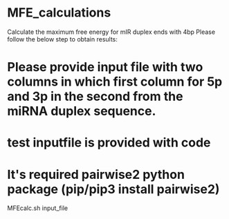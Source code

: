 # MFE_calculations
Calculate the maximum free energy for mIR duplex ends with 4bp
Please follow the below step to obtain results:

# Please provide input file with two columns in which first column for 5p and 3p in the second from the miRNA duplex sequence.
# test inputfile is provided with code
# It's required pairwise2 python package (pip/pip3 install pairwise2)

MFEcalc.sh input_file
